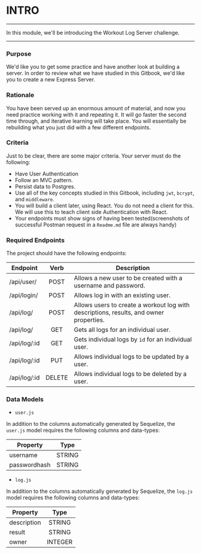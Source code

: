 # INTRO
---
In this module, we'll be introducing the Workout Log Server challenge. 

<hr>

### Purpose
We'd like you to get some practice and have another look at building a server. In order to review what we have studied in this Gitbook, we'd like you to <italics><bold>create a new Express Server</bold></italics>.

### Rationale
You have been served up an enormous amount of material, and now you need practice working with it and repeating it. It will go faster the second time through, and iterative learning will take place. You will essentially be rebuilding what you just did with a few different endpoints. 

### Criteria
Just to be clear, there are some major criteria. Your server must do the following:
 * Have User Authentication
 * Follow an MVC pattern.
 * Persist data to Postgres.
 * Use all of the key concepts studied in this Gitbook, including `jwt`, `bcrypt`, and `middleware`.
 * You will build a client later, using React. You do not need a client for this. We will use this to teach client side Authentication with React. 
 * Your endpoints must show signs of having been tested(screenshots of successful Postman request in a `Readme.md` file are always handy)

### Required Endpoints
The project should have the following endpoints:

| Endpoint      | Verb |  Description |
| ------------- |:----:|------------- |
| /api/user/    | POST | Allows a new user to be created with a username and password. |
| /api/login/   | POST | Allows log in with an existing user. |
| /api/log/     | POST | Allows users to create a workout log with descriptions, results, and owner properties.|
| /api/log/     | GET  | Gets all logs for an individual user. |
| /api/log/:id  | GET  | Gets individual logs by `id` for an individual user. |
| /api/log/:id  | PUT  | Allows individual logs to be updated by a user. |
| /api/log/:id  | DELETE  | Allows individual logs to be deleted by a user. |


### Data Models
* `user.js`

In addition to the columns automatically generated by Sequelize, the `user.js` model requires the following columns and data-types:

| Property      | Type   |
| ------------- |:------:|
| username      | STRING |
| passwordhash  | STRING |

* `log.js`

In addition to the columns automatically generated by Sequelize, the `log.js` model requires the following columns and data-types:

| Property      | Type   |
| ------------- |:------:|
| description   | STRING |
| result        | STRING |
| owner         | INTEGER|


